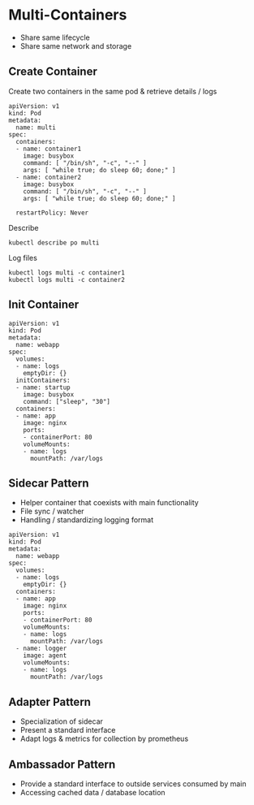 # Multi-Containers
* Share same lifecycle
* Share same network and storage

## Create Container
Create two containers in the same pod & retrieve details / logs
```
apiVersion: v1
kind: Pod
metadata: 
  name: multi
spec:
  containers:
  - name: container1
    image: busybox
    command: [ "/bin/sh", "-c", "--" ]
    args: [ "while true; do sleep 60; done;" ]
  - name: container2
    image: busybox
    command: [ "/bin/sh", "-c", "--" ]
    args: [ "while true; do sleep 60; done;" ]
    
  restartPolicy: Never
```
  
Describe
```
kubectl describe po multi
```
  
Log files
```
kubectl logs multi -c container1
kubectl logs multi -c container2
```

## Init Container
```
apiVersion: v1
kind: Pod
metadata:
  name: webapp
spec:
  volumes:
  - name: logs
    emptyDir: {}
  initContainers:
  - name: startup
    image: busybox
    command: ["sleep", "30"]
  containers:
  - name: app
    image: nginx
    ports:
    - containerPort: 80
    volumeMounts:
    - name: logs
      mountPath: /var/logs
```

## Sidecar Pattern
* Helper container that coexists with main functionality
* File sync / watcher
* Handling / standardizing logging format
```
apiVersion: v1
kind: Pod
metadata:
  name: webapp
spec:
  volumes:
  - name: logs
    emptyDir: {}
  containers:
  - name: app
    image: nginx
    ports:
    - containerPort: 80
    volumeMounts:
    - name: logs
      mountPath: /var/logs
  - name: logger
    image: agent
    volumeMounts:
    - name: logs
      mountPath: /var/logs
```

## Adapter Pattern
* Specialization of sidecar
* Present a standard interface
* Adapt logs & metrics for collection by prometheus

## Ambassador Pattern
* Provide a standard interface to outside services consumed by main
* Accessing cached data / database location
